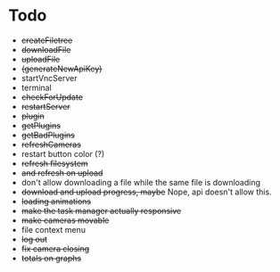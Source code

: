 Todo
=====
* ~~createFiletree~~
* ~~downloadFile~~
* ~~uploadFile~~
* ~~(generateNewApiKey)~~
* startVncServer
* terminal
* ~~checkForUpdate~~
* ~~restartServer~~
* ~~plugin~~
* ~~getPlugins~~
* ~~getBadPlugins~~
* ~~refreshCameras~~
* restart button color (?)
* ~~refresh filesystem~~
* ~~and refresh on upload~~
* don't allow downloading a file while the same file is downloading
* ~~download and upload progress, maybe~~ Nope, api doesn't allow this.
* ~~loading animations~~
* ~~make the task manager actually responsive~~
* ~~make cameras movable~~
* file context menu
* ~~log out~~
* ~~fix camera closing~~
* ~~totals on graphs~~